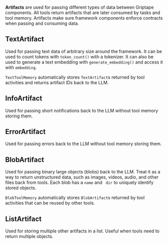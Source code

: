 **Artifacts** are used for passing different types of data between Griptape components. All tools return artifacts that are later consumed by tasks and tool memory. Artifacts make sure framework components enforce contracts when passing and consuming data.

## TextArtifact

Used for passing text data of arbitrary size around the framework. It can be used to count tokens with `token_count()` with a tokenizer. It can also be used to generate a text embedding with `generate_embedding()` and access it with `embedding`.

`TextToolMemory` automatically stores `TextArtifact`s returned by tool activities and returns artifact IDs back to the LLM.

## InfoArtifact

Used for passing short notifications back to the LLM without tool memory storing them.

## ErrorArtifact

Used for passing errors back to the LLM without tool memory storing them.

## BlobArtifact

Used for passing binary large objects (blobs) back to the LLM. Treat it as a way to return unstructured data, such as images, videos, audio, and other files back from tools. Each blob has a `name` and ` dir` to uniquely identify stored objects.

`BlobToolMemory` automatically stores `BlobArtifact`s returned by tool activities that can be reused by other tools.

## ListArtifact

Used for storing multiple other artifacts in a list. Useful when tools need to return multiple objects.
